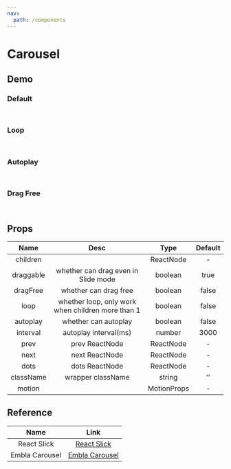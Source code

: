 ```yaml
---
nav:
  path: /components
---
```


# Carousel

## Demo

### Default

<code src="./demo/default.tsx"> </code>

### Loop

<code src="./demo/loop.tsx"> </code>

### Autoplay

<code src="./demo/autoplay.tsx"> </code>

### Drag Free

<code src="./demo/dragFree.tsx"> </code>

## Props

|   Name    |                       Desc                        |    Type     | Default |
| :-------: | :-----------------------------------------------: | :---------: | :-----: |
| children  |                                                   |  ReactNode  |    -    |
| draggable |        whether can drag even in Slide mode        |   boolean   |  true   |
| dragFree  |               whether can drag free               |   boolean   |  false  |
|   loop    | whether loop, only work when children more than 1 |   boolean   |  false  |
| autoplay  |               whether can autoplay                |   boolean   |  false  |
| interval  |               autoplay interval(ms)               |   number    |  3000   |
|   prev    |                  prev ReactNode                   |  ReactNode  |    -    |
|   next    |                  next ReactNode                   |  ReactNode  |    -    |
|   dots    |                  dots ReactNode                   |  ReactNode  |    -    |
| className |                 wrapper className                 |   string    |   ''    |
|  motion   |                                                   | MotionProps |    -    |

## Reference

|      Name      |                       Link                        |
| :------------: | :-----------------------------------------------: |
|  React Slick   | [React Slick](https://react-slick.neostack.com/)  |
| Embla Carousel | [Embla Carousel](https://www.embla-carousel.com/) |
